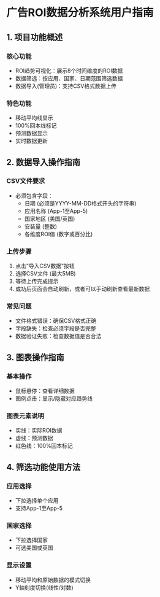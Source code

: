 # 广告ROI数据分析系统用户指南

## 1. 项目功能概述

### 核心功能
- ROI趋势可视化：展示8个时间维度的ROI数据
- 数据筛选：按应用、国家、日期范围筛选数据
- 数据导入(管理员)：支持CSV格式数据上传

### 特色功能
- 移动平均线显示
- 100%回本线标记
- 预测数据显示
- 实时数据更新

## 2. 数据导入操作指南

### CSV文件要求
- 必须包含字段：
  - 日期 (必须是YYYY-MM-DD格式开头的字符串) 
  - 应用名称 (App-1至App-5)
  - 国家地区 (美国/英国)
  - 安装量 (整数)
  - 各维度ROI值 (数字或百分比)

### 上传步骤
1. 点击"导入CSV数据"按钮
2. 选择CSV文件 (最大5MB)
3. 等待上传完成提示
4. 成功后页面会自动刷新，或者可以手动刷新查看最新数据

### 常见问题
- 文件格式错误：确保CSV格式正确
- 字段缺失：检查必须字段是否完整
- 数据验证失败：检查数据值是否合法

## 3. 图表操作指南

### 基本操作
- 鼠标悬停：查看详细数据
- 图例点击：显示/隐藏对应趋势线

### 图表元素说明
- 实线：实际ROI数据
- 虚线：预测数据
- 红色线：100%回本标记

## 4. 筛选功能使用方法

### 应用选择
- 下拉选择单个应用
- 支持App-1至App-5

### 国家选择
- 下拉选择国家
- 可选美国或英国

### 显示设置
- 移动平均和原始数据的模式切换
- Y轴刻度切换(线性/对数)
